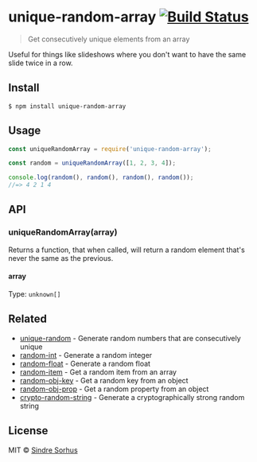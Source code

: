 # unique-random-array [![Build Status](https://travis-ci.org/sindresorhus/unique-random-array.svg?branch=master)](https://travis-ci.org/sindresorhus/unique-random-array)

> Get consecutively unique elements from an array

Useful for things like slideshows where you don't want to have the same slide twice in a row.


## Install

```
$ npm install unique-random-array
```


## Usage

```js
const uniqueRandomArray = require('unique-random-array');

const random = uniqueRandomArray([1, 2, 3, 4]);

console.log(random(), random(), random(), random());
//=> 4 2 1 4
```


## API

### uniqueRandomArray(array)

Returns a function, that when called, will return a random element that's never the same as the previous.

#### array

Type: `unknown[]`


## Related

- [unique-random](https://github.com/sindresorhus/unique-random) - Generate random numbers that are consecutively unique
- [random-int](https://github.com/sindresorhus/random-int) - Generate a random integer
- [random-float](https://github.com/sindresorhus/random-float) - Generate a random float
- [random-item](https://github.com/sindresorhus/random-item) - Get a random item from an array
- [random-obj-key](https://github.com/sindresorhus/random-obj-key) - Get a random key from an object
- [random-obj-prop](https://github.com/sindresorhus/random-obj-prop) - Get a random property from an object
- [crypto-random-string](https://github.com/sindresorhus/crypto-random-string) - Generate a cryptographically strong random string


## License

MIT © [Sindre Sorhus](https://sindresorhus.com)

